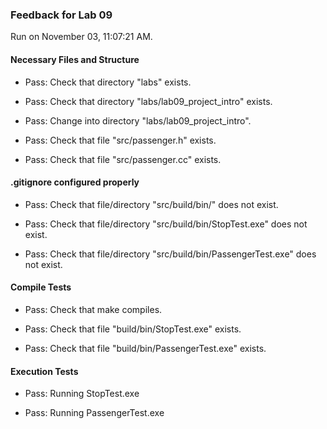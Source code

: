 ### Feedback for Lab 09

Run on November 03, 11:07:21 AM.


#### Necessary Files and Structure

+ Pass: Check that directory "labs" exists.

+ Pass: Check that directory "labs/lab09_project_intro" exists.

+ Pass: Change into directory "labs/lab09_project_intro".

+ Pass: Check that file "src/passenger.h" exists.

+ Pass: Check that file "src/passenger.cc" exists.


#### .gitignore configured properly

+ Pass: Check that file/directory "src/build/bin/" does not exist.

+ Pass: Check that file/directory "src/build/bin/StopTest.exe" does not exist.

+ Pass: Check that file/directory "src/build/bin/PassengerTest.exe" does not exist.


#### Compile Tests

+ Pass: Check that make compiles.



+ Pass: Check that file "build/bin/StopTest.exe" exists.

+ Pass: Check that file "build/bin/PassengerTest.exe" exists.


#### Execution Tests

+ Pass: Running StopTest.exe



+ Pass: Running PassengerTest.exe



